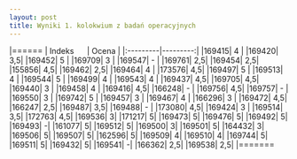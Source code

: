 ```yaml
---
layout: post
title: Wyniki 1. kolokwium z badań operacyjnych
---
```


|======
| Indeks &nbsp;&nbsp;&nbsp;&nbsp; | Ocena |
|:---------|---------:|
|169415|	4  | 
|169420|	3,5|
|169452|	5  |
|169709|	3  |
|169547|	-  |
|169761|	2,5|
|169454|	2,5|
|155856|	4,5|
|169462|	2,5|
|169464|	4  |
|173576|	4,5|
|169497|	5  |
|169513|	4  |
|169544|	5  |
|169499|	4  |
|169543|	4  |
|169437|	4,5|
|169705|	4,5|
|169440|	3  |
|169458|	4  |
|169416|	4,5|
|166248|	-  |
|169756|	4,5|
|169757|	-  |
|169550|	3  |
|169742|	5  |
|169457|	3  |
|169467|	4  |
|166296|	3  |
|169472|	4,5|
|166247|	2,5|
|169487|	3,5|
|169488|	-  |
|173080|	4,5|
|169424|	3  |
|169514|	3,5|
|172763|	4,5|
|169536|	3|
|171217|	5|
|169473|	5|
|169476|	5|
|169492|	5|
|169493|	-|
|161077|	5|
|169512|	5|
|169500|	3|
|169501|	5|
|164432|	3|
|169506|	5|
|169507|	5|
|162596|	5|
|169509|	4|
|169510|	4|
|169744|	5|
|169511|	5|
|169432|	5|
|169541|	-|
|166362|	2,5|
|169538|	2,5|
|=======
